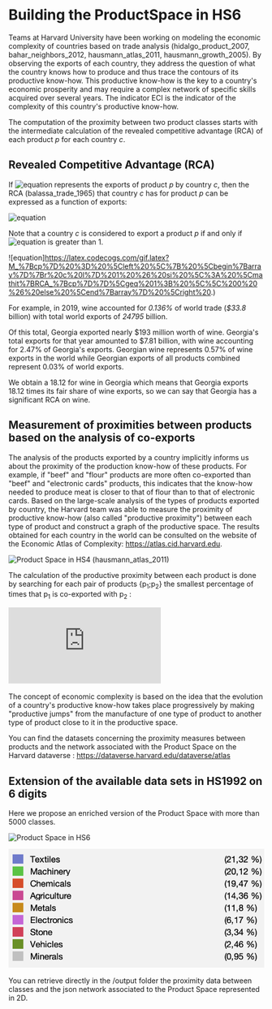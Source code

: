 # Building the ProductSpace in HS6

Teams at Harvard University have been working on modeling the economic complexity of countries based on trade analysis (hidalgo_product_2007, bahar_neighbors_2012, hausmann_atlas_2011, hausmann_growth_2005). By observing the exports of each country, they address the question of what the country knows how to produce and thus trace the contours of its productive know-how. This productive know-how is the key to a country's economic prosperity and may require a complex network of specific skills acquired over several years. The indicator ECI is the indicator of the complexity of this country's productive know-how.

The computation of the proximity between two product classes starts with the intermediate calculation of the revealed competitive advantage (RCA) of each product *p* for each country *c*.

## Revealed Competitive Advantage (RCA)

If ![equation](https://latex.codecogs.com/gif.latex?X_{cp}) represents the exports of product *p* by country *c*, then the RCA (balassa_trade_1965) that country *c* has for product *p* can be expressed as a function of exports:

![equation](https://latex.codecogs.com/gif.latex?RCA_{cp}%20=%20\frac{X_{cp}}{\sum_c{X_{cp}}}%20/%20\frac{\sum_p{X_{cp}}}{\sum_{c,p}{X_{cp}}})

Note that a country *c* is considered to export a product *p* if and only if ![equation](https://latex.codecogs.com/gif.latex?RCA_{cp}) is greater than 1.

![equation]https://latex.codecogs.com/gif.latex?M_%7Bcp%7D%20%3D%20%5Cleft%20%5C%7B%20%5Cbegin%7Barray%7D%7Br%20c%20l%7D%201%20%26%20si%20%5C%3A%20%5Cmathit%7BRCA_%7Bcp%7D%7D%5Cgeq%201%3B%20%5C%5C%200%20%26%20else%20%5Cend%7Barray%7D%20%5Cright%20.)

For example, in 2019, wine accounted for *0.136%* of world trade (*$33.8* billion) with total world exports of *24795* billion.

Of this total, Georgia exported nearly $193 million worth of wine. Georgia's total exports for that year amounted to $7.81 billion, with wine accounting for 2.47% of Georgia's exports. Georgian wine represents 0.57% of wine exports in the world while Georgian exports of all products combined represent 0.03% of world exports.

We obtain a 18.12 for wine in Georgia which means that Georgia exports 18.12 times its fair share of wine exports, so we can say that Georgia has a significant RCA on wine.

## Measurement of proximities between products based on the analysis of co-exports

The analysis of the products exported by a country implicitly informs us about the proximity of the production know-how of these products. For example, if "beef" and "flour" products are more often co-exported than "beef" and "electronic cards" products, this indicates that the know-how needed to produce meat is closer to that of flour than to that of electronic cards. Based on the large-scale analysis of the types of products exported by country, the Harvard team was able to measure the proximity of productive know-how (also called "productive proximity") between each type of product and construct a graph of the productive space. The results obtained for each country in the world can be consulted on the website of the Economic Atlas of Complexity: https://atlas.cid.harvard.edu.

![Product Space in HS4 (hausmann_atlas_2011)](https://www.openstudio.fr/app/uploads/2020/11/Screenshot-2020-11-25-at-17.31.09.png)

The calculation of the productive proximity between each product is done by searching for each pair of products {p<sub>1</sub>;p<sub>2</sub>} the smallest percentage of times that p<sub>1</sub> is co-exported with p<sub>2</sub> :

![equation](https://latex.codecogs.com/gif.latex?%5Cphi_%7Bp_1%2Cp_2%7D%20%3D%20min%20%5Cleft%20%5C%7B%20%5Cfrac%7B%5Csum_cM_%7Bcp_1%7DM_%7Bcp_2%7D%7D%7B%5Csum_cM_%7Bcp_1%7D%7D%20%7E%5Cmiddle%7C%7E%20%5Cfrac%7B%5Csum_cM_%7Bcp_1%7DM_%7Bcp_2%7D%7D%7B%5Csum_cM_%7Bcp2%7D%7D%20%5Cright%20%5C%7D)

The concept of economic complexity is based on the idea that the evolution of a country's productive know-how takes place progressively by making "productive jumps" from the manufacture of one type of product to another type of product close to it in the productive space. 

You can find the datasets concerning the proximity measures between products and the network associated with the Product Space on the Harvard dataverse : https://dataverse.harvard.edu/dataverse/atlas

## Extension of the available data sets in HS1992 on 6 digits

Here we propose an enriched version of the Product Space with more than 5000 classes.

![Product Space in HS6](https://raw.githubusercontent.com/apachot/Building-the-ProductSpace-in-HS6/e857ca237197f384a9a41668321a61fdbbbe72da/gephi/HS6_proximities.svg)

![Legend associated with Product Space in HS6](https://github.com/apachot/Building-the-ProductSpace-in-HS6/blob/main/gephi/HS6_ProductSpace_legend.png?raw=true)

You can retrieve directly in the /output folder the proximity data between classes and the json network associated to the Product Space represented in 2D.

